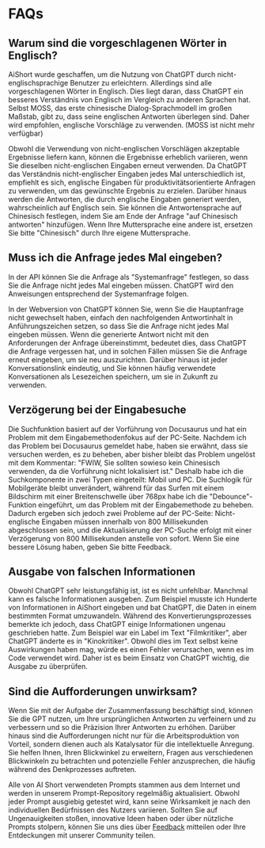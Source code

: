 # FAQs

## Warum sind die vorgeschlagenen Wörter in Englisch?

AiShort wurde geschaffen, um die Nutzung von ChatGPT durch nicht-englischsprachige Benutzer zu erleichtern. Allerdings sind alle vorgeschlagenen Wörter in Englisch. Dies liegt daran, dass ChatGPT ein besseres Verständnis von Englisch im Vergleich zu anderen Sprachen hat. Selbst MOSS, das erste chinesische Dialog-Sprachmodell im großen Maßstab, gibt zu, dass seine englischen Antworten überlegen sind. Daher wird empfohlen, englische Vorschläge zu verwenden. (MOSS ist nicht mehr verfügbar)

Obwohl die Verwendung von nicht-englischen Vorschlägen akzeptable Ergebnisse liefern kann, können die Ergebnisse erheblich variieren, wenn Sie dieselben nicht-englischen Eingaben erneut verwenden. Da ChatGPT das Verständnis nicht-englischer Eingaben jedes Mal unterschiedlich ist, empfiehlt es sich, englische Eingaben für produktivitätsorientierte Anfragen zu verwenden, um das gewünschte Ergebnis zu erzielen. Darüber hinaus werden die Antworten, die durch englische Eingaben generiert werden, wahrscheinlich auf Englisch sein. Sie können die Antwortensprache auf Chinesisch festlegen, indem Sie am Ende der Anfrage "auf Chinesisch antworten" hinzufügen. Wenn Ihre Muttersprache eine andere ist, ersetzen Sie bitte "Chinesisch" durch Ihre eigene Muttersprache.

## Muss ich die Anfrage jedes Mal eingeben?

In der API können Sie die Anfrage als "Systemanfrage" festlegen, so dass Sie die Anfrage nicht jedes Mal eingeben müssen. ChatGPT wird den Anweisungen entsprechend der Systemanfrage folgen.

In der Webversion von ChatGPT können Sie, wenn Sie die Hauptanfrage nicht gewechselt haben, einfach den nachfolgenden Antwortinhalt in Anführungszeichen setzen, so dass Sie die Anfrage nicht jedes Mal eingeben müssen. Wenn die generierte Antwort nicht mit den Anforderungen der Anfrage übereinstimmt, bedeutet dies, dass ChatGPT die Anfrage vergessen hat, und in solchen Fällen müssen Sie die Anfrage erneut eingeben, um sie neu auszurichten. Darüber hinaus ist jeder Konversationslink eindeutig, und Sie können häufig verwendete Konversationen als Lesezeichen speichern, um sie in Zukunft zu verwenden.

## Verzögerung bei der Eingabesuche

Die Suchfunktion basiert auf der Vorführung von Docusaurus und hat ein Problem mit dem Eingabemethodenfokus auf der PC-Seite. Nachdem ich das Problem bei Docusaurus gemeldet habe, haben sie erwähnt, dass sie versuchen werden, es zu beheben, aber bisher bleibt das Problem ungelöst mit dem Kommentar: "FWIW, Sie sollten sowieso kein Chinesisch verwenden, da die Vorführung nicht lokalisiert ist." Deshalb habe ich die Suchkomponente in zwei Typen eingeteilt: Mobil und PC. Die Suchlogik für Mobilgeräte bleibt unverändert, während für das Surfen mit einem Bildschirm mit einer Breitenschwelle über 768px habe ich die "Debounce"-Funktion eingeführt, um das Problem mit der Eingabemethode zu beheben. Dadurch ergeben sich jedoch zwei Probleme auf der PC-Seite: Nicht-englische Eingaben müssen innerhalb von 800 Millisekunden abgeschlossen sein, und die Aktualisierung der PC-Suche erfolgt mit einer Verzögerung von 800 Millisekunden anstelle von sofort. Wenn Sie eine bessere Lösung haben, geben Sie bitte Feedback.

## Ausgabe von falschen Informationen

Obwohl ChatGPT sehr leistungsfähig ist, ist es nicht unfehlbar. Manchmal kann es falsche Informationen ausgeben. Zum Beispiel musste ich Hunderte von Informationen in AiShort eingeben und bat ChatGPT, die Daten in einem bestimmten Format umzuwandeln. Während des Konvertierungsprozesses bemerkte ich jedoch, dass ChatGPT einige Informationen ungenau geschrieben hatte. Zum Beispiel war ein Label im Text "Filmkritiker", aber ChatGPT änderte es in "Kinokritiker". Obwohl dies im Text selbst keine Auswirkungen haben mag, würde es einen Fehler verursachen, wenn es im Code verwendet wird. Daher ist es beim Einsatz von ChatGPT wichtig, die Ausgabe zu überprüfen.

## Sind die Aufforderungen unwirksam?

Wenn Sie mit der Aufgabe der Zusammenfassung beschäftigt sind, können Sie die GPT nutzen, um Ihre ursprünglichen Antworten zu verfeinern und zu verbessern und so die Präzision Ihrer Antworten zu erhöhen. Darüber hinaus sind die Aufforderungen nicht nur für die Arbeitsproduktion von Vorteil, sondern dienen auch als Katalysator für die intellektuelle Anregung. Sie helfen Ihnen, Ihren Blickwinkel zu erweitern, Fragen aus verschiedenen Blickwinkeln zu betrachten und potenzielle Fehler anzusprechen, die häufig während des Denkprozesses auftreten.

Alle von AI Short verwendeten Prompts stammen aus dem Internet und werden in unserem Prompt-Repository regelmäßig aktualisiert. Obwohl jeder Prompt ausgiebig getestet wird, kann seine Wirksamkeit je nach den individuellen Bedürfnissen des Nutzers variieren. Sollten Sie auf Ungenauigkeiten stoßen, innovative Ideen haben oder über nützliche Prompts stolpern, können Sie uns dies über [Feedback](/feedback) mitteilen oder Ihre Entdeckungen mit unserer Community teilen.
